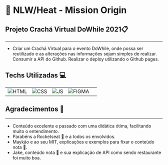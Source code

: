 # 🚀 NLW/Heat - Mission Origin
## Projeto  Crachá Virtual  DoWhile 2021📋
---
- Criar um Crachá Virtual para o evento DoWhile, onde possa ser reutilizado e as alterações nas informações sejam simples de realizar.   Consumir a API do Github.  Realizar o deploy utilizando o Github pages. 
 ## Techs Utilizadas 💻

| | | | | |
| :----------------: | :----------------: | :----------------: | :----------------: | :----------------: |
|![HTML](https://img.shields.io/badge/HTML5-E34F26?style=for-the-badge&logo=html5&logoColor=white) | ![CSS](https://img.shields.io/badge/CSS3-1572B6?style=for-the-badge&logo=css3&logoColor=white) | ![JS](https://img.shields.io/badge/JavaScript-323330?style=for-the-badge&logo=javascript&logoColor=F7DF1E) | ![FIGMA](https://img.shields.io/badge/Figma-F24E1E?style=for-the-badge&logo=figma&logoColor=white) |

## Agradecimentos 🤙
---
- Conteúdo excelente e passado com uma didática ótima, facilitando muito o entendimento.
- Parabéns a Rocketseat 🚀 e a todos os envolvidos.
- Maykão e ao seu MIT, explicações e exemplos para fixar o conteúdo nota 💯.
- Jake, conteúdo nota 💯 e sua explicação de API como sendo restaurante foi muito boa.